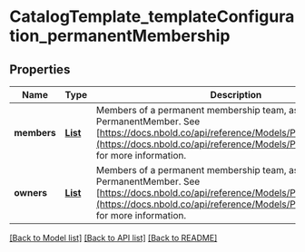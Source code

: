 # CatalogTemplate_templateConfiguration_permanentMembership
## Properties

Name | Type | Description | Notes
------------ | ------------- | ------------- | -------------
**members** | [**List**](PermanentMember.md) | Members of a permanent membership team, as an array of PermanentMember. See [https://docs.nbold.co/api/reference/Models/PermanentMember](https://docs.nbold.co/api/reference/Models/PermanentMember) for more information. | [optional] [default to null]
**owners** | [**List**](PermanentMember.md) | Members of a permanent membership team, as an array of PermanentMember. See [https://docs.nbold.co/api/reference/Models/PermanentMember](https://docs.nbold.co/api/reference/Models/PermanentMember) for more information. | [optional] [default to null]

[[Back to Model list]](../README.md#documentation-for-models) [[Back to API list]](../README.md#documentation-for-api-endpoints) [[Back to README]](../README.md)

